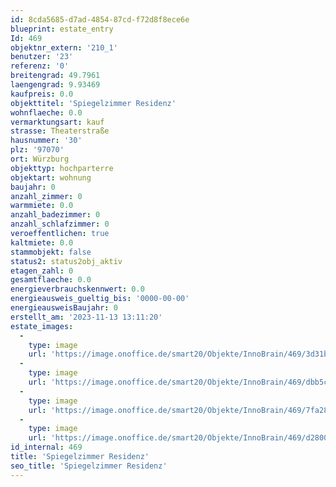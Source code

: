 ```yaml
---
id: 8cda5685-d7ad-4854-87cd-f72d8f8ece6e
blueprint: estate_entry
Id: 469
objektnr_extern: '210_1'
benutzer: '23'
referenz: '0'
breitengrad: 49.7961
laengengrad: 9.93469
kaufpreis: 0.0
objekttitel: 'Spiegelzimmer Residenz'
wohnflaeche: 0.0
vermarktungsart: kauf
strasse: Theaterstraße
hausnummer: '30'
plz: '97070'
ort: Würzburg
objekttyp: hochparterre
objektart: wohnung
baujahr: 0
anzahl_zimmer: 0
warmmiete: 0.0
anzahl_badezimmer: 0
anzahl_schlafzimmer: 0
veroeffentlichen: true
kaltmiete: 0.0
stammobjekt: false
status2: status2obj_aktiv
etagen_zahl: 0
gesamtflaeche: 0.0
energieverbrauchskennwert: 0.0
energieausweis_gueltig_bis: '0000-00-00'
energieausweisBaujahr: 0
erstellt_am: '2023-11-13 13:11:20'
estate_images:
  -
    type: image
    url: 'https://image.onoffice.de/smart20/Objekte/InnoBrain/469/3d31b08b-0356-4ac0-9296-dbc9b5ff5bf8.jpg'
  -
    type: image
    url: 'https://image.onoffice.de/smart20/Objekte/InnoBrain/469/dbb5c112-ca97-4005-89ab-572fd58773bd.jpg'
  -
    type: image
    url: 'https://image.onoffice.de/smart20/Objekte/InnoBrain/469/7fa28354-4788-4df0-bba0-77f718dcfd4b.jpg'
  -
    type: image
    url: 'https://image.onoffice.de/smart20/Objekte/InnoBrain/469/d2800335-2374-460e-8950-53293914060a.jpg'
id_internal: 469
title: 'Spiegelzimmer Residenz'
seo_title: 'Spiegelzimmer Residenz'
---
```

